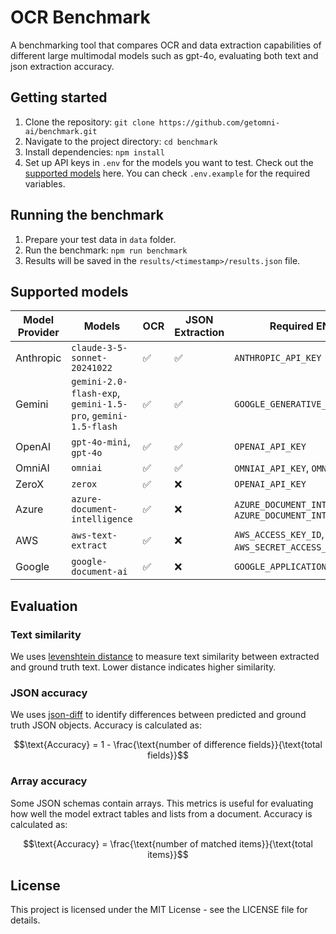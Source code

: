 # OCR Benchmark

A benchmarking tool that compares OCR and data extraction capabilities of different large multimodal models such as gpt-4o, evaluating both text and json extraction accuracy.

## Getting started

1. Clone the repository: `git clone https://github.com/getomni-ai/benchmark.git`
2. Navigate to the project directory: `cd benchmark`
3. Install dependencies: `npm install`
4. Set up API keys in `.env` for the models you want to test. Check out the [supported models](#supported-models) here. You can check `.env.example` for the required variables.

## Running the benchmark

1. Prepare your test data in `data` folder.
2. Run the benchmark: `npm run benchmark`
3. Results will be saved in the `results/<timestamp>/results.json` file.

## Supported models

| Model Provider | Models                          | OCR | JSON Extraction | Required ENV Variables |
| -------------- | ------------------------------ | --- | --------------- | ----------------------- |
| Anthropic      | `claude-3-5-sonnet-20241022`   | ✅   | ✅              | `ANTHROPIC_API_KEY`                                                   |
| Gemini         | `gemini-2.0-flash-exp`, `gemini-1.5-pro`, `gemini-1.5-flash` | ✅   | ✅              | `GOOGLE_GENERATIVE_AI_API_KEY`                                                   |
| OpenAI         | `gpt-4o-mini`, `gpt-4o`        | ✅   | ✅              | `OPENAI_API_KEY`                                                      |
| OmniAI         | `omniai`                       | ✅   | ✅              | `OMNIAI_API_KEY`, `OMNIAI_API_URL`                                   |
| ZeroX          | `zerox`                        | ✅   | ❌              | `OPENAI_API_KEY`                                                      |
| Azure          | `azure-document-intelligence`   | ✅   | ❌              | `AZURE_DOCUMENT_INTELLIGENCE_ENDPOINT`, `AZURE_DOCUMENT_INTELLIGENCE_KEY` |
| AWS            | `aws-text-extract`             | ✅   | ❌              | `AWS_ACCESS_KEY_ID`, `AWS_SECRET_ACCESS_KEY`, `AWS_REGION`           |
| Google         | `google-document-ai`           | ✅   | ❌              | `GOOGLE_APPLICATION_CREDENTIALS`                                      |

## Evaluation

### Text similarity

We uses [levenshtein distance](https://en.wikipedia.org/wiki/Levenshtein_distance) to measure text similarity between extracted and ground truth text.
Lower distance indicates higher similarity.

### JSON accuracy

We uses [json-diff](https://github.com/zgrossbart/jdd) to identify differences between predicted and ground truth JSON objects. Accuracy is calculated as:

```math
\text{Accuracy} = 1 - \frac{\text{number of difference fields}}{\text{total fields}}
```

### Array accuracy

Some JSON schemas contain arrays. This metrics is useful for evaluating how well the model extract tables and lists from a document. Accuracy is calculated as:

```math
\text{Accuracy} = \frac{\text{number of matched items}}{\text{total items}}
```

## License

This project is licensed under the MIT License - see the LICENSE file for details.
